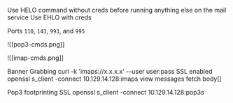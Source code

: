 
Use HELO command without creds before running anything else on the mail service
Use EHLO with creds

Ports
	`110`, `143`, `993`, and `995`



![[pop3-cmds.png]]

![[imap-cmds.png]]


Banner Grabbing
	curl -k 'imaps://x.x.x.x' --user user:pass
	SSL enabled
		openssl s_client -connect 10.129.14.128:imaps
	view messages
		fetch <id> body[]

Pop3 footprinting
	SSL 
		openssl s_client -connect 10.129.14.128:pop3s